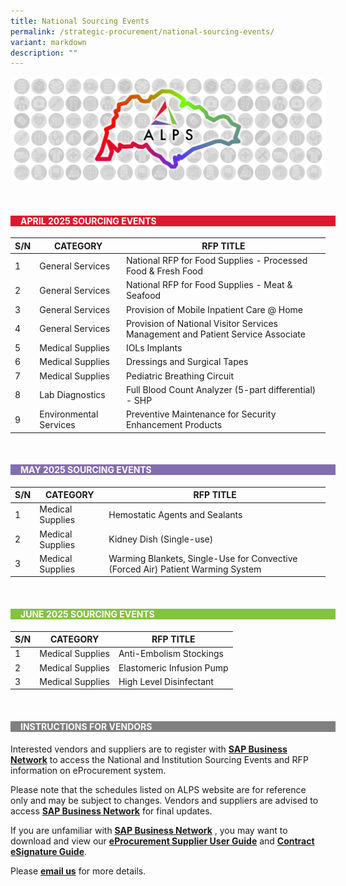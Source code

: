 ```yaml
---
title: National Sourcing Events
permalink: /strategic-procurement/national-sourcing-events/
variant: markdown
description: ""
---
```

![](/images/Procurement/alps_sourcing_events_national_1920x640_clear.png)



<br>
<div style="background-color: #DC1931; padding-left: 1rem; width: 100%" class="section">
			<h4 style="color: white; font-weight: bold; text-align: left;">APRIL 2025 SOURCING  EVENTS</h4>
</div>



| S/N | CATEGORY | RFP TITLE	|
| -------- | -------- | -------- |
| 1 | General Services | National RFP for Food Supplies - Processed Food &amp; Fresh Food |
| 2 | General Services | National RFP for Food Supplies - Meat &amp; Seafood |
| 3 | General Services | Provision of Mobile Inpatient Care @ Home |
| 4 | General Services | Provision of National Visitor Services Management and Patient Service Associate |
| 5 | Medical Supplies | IOLs Implants |
| 6 | Medical Supplies | Dressings and Surgical Tapes |
| 7 | Medical Supplies | Pediatric Breathing Circuit |
| 8 |	Lab Diagnostics | Full Blood Count Analyzer (5-part differential) - SHP |
| 9 | Environmental Services | Preventive  Maintenance for Security Enhancement Products | 



<br>
<div style="background-color: #836DB1; padding-left: 1rem; width: 100%" class="section">
			<h4 style="color: white; font-weight: bold; text-align: left;">MAY 2025 SOURCING EVENTS</h4>
</div>



| S/N | CATEGORY | RFP TITLE |
| -------- | -------- | -------- |
| 1 | Medical Supplies | Hemostatic Agents and Sealants |
| 2 | Medical Supplies | Kidney Dish (Single-use) |
| 3 | Medical Supplies | Warming Blankets, Single-Use for Convective (Forced Air) Patient Warming System |


<br>
<div style="background-color: #82C341; padding-left: 1rem; width: 100%" class="section">
			<h4 style="color: white; font-weight: bold; text-align: left;">JUNE 2025 SOURCING EVENTS</h4>
</div>



| S/N | CATEGORY | RFP TITLE |
| -------- | -------- | -------- |
| 1 | Medical Supplies | Anti-Embolism Stockings |
| 2 | Medical Supplies | Elastomeric Infusion Pump |
| 3 | Medical Supplies | High Level Disinfectant |



<br>
<div style="background-color: grey; padding-left: 1rem; width: 100%" class="section">
			<h4 style="color: white; font-weight: bold; text-align: left;">INSTRUCTIONS FOR VENDORS</h4>
</div>



Interested vendors and suppliers are to register with **[SAP Business Network](https://supplier.ariba.com/)** to access the National and Institution Sourcing Events and RFP information on eProcurement system.  

Please note that the schedules listed on ALPS website are for reference only and may be subject to changes. Vendors and suppliers are advised to access **[SAP Business Network](https://supplier.ariba.com/)** for final updates.

If you are unfamiliar with **[SAP Business Network](https://supplier.ariba.com/)** , you may want to download and view our **[eProcurement Supplier User Guide](https://for.sg/alps-eprocurement-supplier-user-guide)** and **[Contract eSignature Guide](/files/Sourcing%20Events/contract_esignature_guide_v1_2.pdf)**.

Please **[email us](mailto:alps_operations@alpshealthcare.com.sg)** for more details.